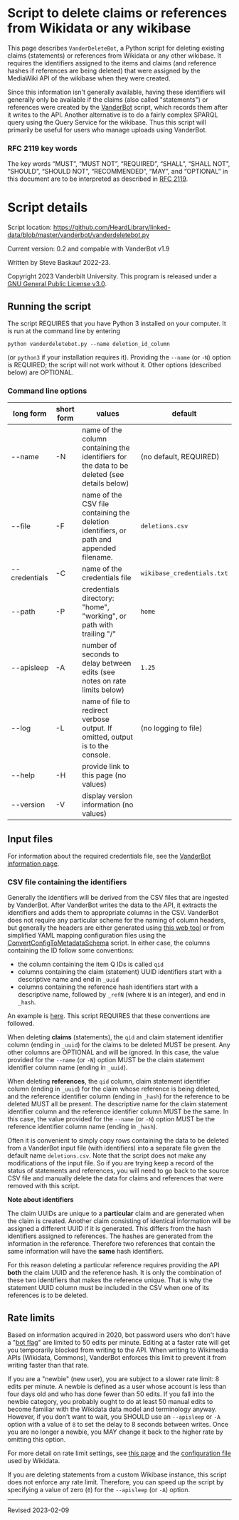 # Script to delete claims or references from Wikidata or any wikibase

This page describes `VanderDeleteBot`, a Python script for deleting existing claims (statements) or references from Wikidata or any other wikibase. It requires the identifiers assigned to the items and claims (and reference hashes if references are being deleted) that were assigned by the MediaWiki API of the wikibase when they were created. 

Since this information isn't generally available, having these identifiers will generally only be available if the claims (also called "statements") or references were created by the [VanderBot](https://github.com/HeardLibrary/linked-data/blob/master/vanderbot/README.md) script, which records them after it writes to the API. Another alternative is to do a fairly complex SPARQL query using the Query Service for the wikibase. Thus this script will primarily be useful for users who manage uploads using VanderBot.

### RFC 2119 key words

The key words “MUST”, “MUST NOT”, “REQUIRED”, “SHALL”, “SHALL NOT”, “SHOULD”, “SHOULD NOT”, “RECOMMENDED”, “MAY”, and “OPTIONAL” in this document are to be interpreted as described in [RFC 2119](https://tools.ietf.org/html/rfc2119).


# Script details

Script location: <https://github.com/HeardLibrary/linked-data/blob/master/vanderbot/vanderdeletebot.py>

Current version: 0.2 and compable with VanderBot v1.9

Written by Steve Baskauf 2022-23.

Copyright 2023 Vanderbilt University. This program is released under a [GNU General Public License v3.0](http://www.gnu.org/licenses/gpl-3.0).

## Running the script

The script REQUIRES that you have Python 3 installed on your computer. It is run at the command line by entering

```
python vanderdeletebot.py --name deletion_id_column
```

(or `python3` if your installation requires it). Providing the `--name` (or `-N`) option is REQUIRED; the script will not work without it. Other options (described below) are OPTIONAL.

### Command line options

| long form | short form | values | default |
| --------- | ---------- | ------ | ------- |
| --name | -N | name of the column containing the identifiers for the data to be deleted (see details below) | (no default, REQUIRED) |
| --file | -F | name of the CSV file containing the deletion identifiers, or path and appended filename. | `deletions.csv` |
| --credentials | -C | name of the credentials file | `wikibase_credentials.txt` |
| --path | -P | credentials directory: "home", "working", or path with trailing "/" | `home` |
| --apisleep | -A | number of seconds to delay between edits (see notes on rate limits below) | `1.25` |
| --log | -L | name of file to redirect verbose output. If omitted, output is to the console. | (no logging to file) |
| --help | -H | provide link to this page (no values) |  |
| --version | -V | display version information (no values) |  |

## Input files

For information about the required credentials file, see the [VanderBot information page](https://github.com/HeardLibrary/linked-data/blob/master/vanderbot/README.md#credentials-text-file-format-example).

### CSV file containing the identifiers

Generally the identifiers will be derived from the CSV files that are ingested by VanderBot. After VanderBot writes the data to the API, it extracts the identifiers and adds them to appropriate columns in the CSV. VanderBot does not require any particular scheme for the naming of column headers, but generally the headers are either generated using [this web tool](https://heardlibrary.github.io/digital-scholarship/script/wikidata/wikidata-csv2rdf-metadata.html) or from simplified YAML mapping configuration files using the [ConvertConfigToMetadataSchema](https://github.com/HeardLibrary/linked-data/blob/master/vanderbot/convert-config.md) script. In either case, the columns containing the ID follow some conventions:

- the column containing the item Q IDs is called `qid`
- columns containing the claim (statement) UUID identifiers start with a descriptive name and end in `_uuid`
- columns containing the reference hash identifiers start with a descriptive name, followed by `_refN` (where `N` is an integer), and end in `_hash`.

An example is [here](https://github.com/HeardLibrary/linked-data/blob/master/wikibase/vanderbot/statues.csv). This script REQUIRES that these conventions are followed. 

When deleting **claims** (statements), the `qid` and claim statement identifier column (ending in `_uuid`) for the claims to be deleted MUST be present. Any other columns are OPTIONAL and will be ignored. In this case, the value provided for the `--name` (or `-N`) option MUST be the claim statement identifier column name (ending in `_uuid`).

When deleting **references**, the `qid` column, claim statement identifier column (ending in `_uuid`) for the claim whose reference is being deleted, and the reference identifier column (ending in `_hash`) for the reference to be deleted MUST all be present. The descriptive name for the claim statement identifier column and the reference identifier column MUST be the same. In this case, the value provided for the `--name` (or `-N`) option MUST be the reference identifier column name (ending in `_hash`).

Often it is convenient to simply copy rows containing the data to be deleted from a VanderBot input file (with identifiers) into a separate file given the default name `deletions.csv`. Note that the script does not make any modifications of the input file. So if you are trying keep a record of the status of statements and references, you will need to go back to the source CSV file and manually delete the data for claims and references that were removed with this script.

**Note about identifiers**

The claim UUIDs are unique to a **particular** claim and are generated when the claim is created. Another claim consisting of identical information will be assigned a different UUID if it is generated. This differs from the hash identifiers assigned to references. The hashes are generated from the information in the reference. Therefore two references that contain the same information will have the **same** hash identifiers.

For this reason deleting a particular reference requires providing the API **both** the claim UUID and the reference hash. It is only the combination of these two identifiers that makes the reference unique. That is why the statement UUID column must be included in the CSV when one of its references is to be deleted.

## Rate limits

Based on information acquired in 2020, bot password users who don't have a "[bot flag](https://www.wikidata.org/wiki/Wikidata:Bots)" are limited to 50 edits per minute. Editing at a faster rate will get you temporarily blocked from writing to the API. When writing to Wikimedia APIs (Wikidata, Commons), VanderBot enforces this limit to prevent it from writing faster than that rate. 

If you are a "newbie" (new user), you are subject to a slower rate limit: 8 edits per minute. A newbie is defined as a user whose account is less than four days old and who has done fewer than 50 edits. If you fall into the newbie category, you probably ought to do at least 50 manual edits to become familiar with the Wikidata data model and terminology anyway. However, if you don't want to wait, you SHOULD use an `--apisleep` or `-A` option with a value of `8` to set the delay to 8 seconds between writes. Once you are no longer a newbie, you MAY change it back to the higher rate by omitting this option.

For more detail on rate limit settings, see [this page](https://www.mediawiki.org/wiki/Manual:$wgRateLimits) and the [configuration file](https://noc.wikimedia.org/conf/InitialiseSettings.php.txt) used by Wikidata.

If you are deleting statements from a custom Wikibase instance, this script does not enforce any rate limit. Therefore, you can speed up the script by specifying a value of zero (`0`) for the `--apisleep` (or `-A`) option.

----
Revised 2023-02-09

